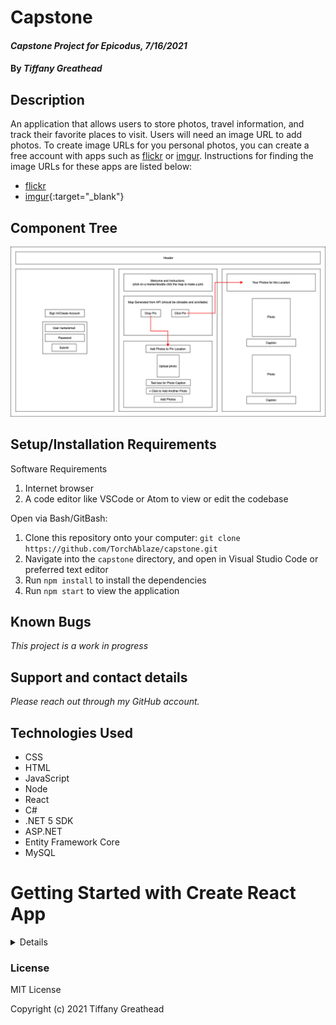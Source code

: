 # Capstone

#### _Capstone Project for Epicodus, 7/16/2021_

#### By _**Tiffany Greathead**_

## Description

An application that allows users to store photos, travel information, and track their favorite places to visit. Users will need an image URL to add photos. To create image URLs for you personal photos, you can create a free account with apps such as <a href="https://www.flickr.com/photos/flickr/" target="_blank">flickr</a> or <a href="https://imgur.com/" target="_blank">imgur</a>. Instructions for finding the image URLs for these apps are listed below:

- <a href=">https://help.flickr.com/en_us/share-or-embed-flickr-photos-or-albums-rJBx6mjyX" target="blank">flickr</a>
- [imgur](https://help.imgur.com/hc/en-us/articles/115000524806-Sharing-Posts-GIFs-GIFvs-and-Images-){:target="\_blank"}

## Component Tree

<img src="./src/img/Capstone.png" alt="diagram of React component tree" width="700"/>

## Setup/Installation Requirements

Software Requirements

1. Internet browser
2. A code editor like VSCode or Atom to view or edit the codebase

Open via Bash/GitBash:

1. Clone this repository onto your computer:
   `git clone https://github.com/TorchAblaze/capstone.git`
2. Navigate into the `capstone` directory, and open in Visual Studio Code or preferred text editor
3. Run `npm install` to install the dependencies
4. Run `npm start` to view the application

## Known Bugs

_This project is a work in progress_

## Support and contact details

_Please reach out through my GitHub account._

## Technologies Used

- CSS
- HTML
- JavaScript
- Node
- React
- C#
- .NET 5 SDK
- ASP.NET
- Entity Framework Core
- MySQL

# Getting Started with Create React App

<details>

This project was bootstrapped with [Create React App](https://github.com/facebook/create-react-app).

## Available Scripts

In the project directory, you can run:

### `yarn start`

Runs the app in the development mode.\
Open [http://localhost:3000](http://localhost:3000) to view it in the browser.

The page will reload if you make edits.\
You will also see any lint errors in the console.

### `yarn test`

Launches the test runner in the interactive watch mode.\
See the section about [running tests](https://facebook.github.io/create-react-app/docs/running-tests) for more information.

### `yarn build`

Builds the app for production to the `build` folder.\
It correctly bundles React in production mode and optimizes the build for the best performance.

The build is minified and the filenames include the hashes.\
Your app is ready to be deployed!

See the section about [deployment](https://facebook.github.io/create-react-app/docs/deployment) for more information.

### `yarn eject`

**Note: this is a one-way operation. Once you `eject`, you can’t go back!**

If you aren’t satisfied with the build tool and configuration choices, you can `eject` at any time. This command will remove the single build dependency from your project.

Instead, it will copy all the configuration files and the transitive dependencies (webpack, Babel, ESLint, etc) right into your project so you have full control over them. All of the commands except `eject` will still work, but they will point to the copied scripts so you can tweak them. At this point you’re on your own.

You don’t have to ever use `eject`. The curated feature set is suitable for small and middle deployments, and you shouldn’t feel obligated to use this feature. However we understand that this tool wouldn’t be useful if you couldn’t customize it when you are ready for it.

## Learn More

You can learn more in the [Create React App documentation](https://facebook.github.io/create-react-app/docs/getting-started).

To learn React, check out the [React documentation](https://reactjs.org/).

### Code Splitting

This section has moved here: [https://facebook.github.io/create-react-app/docs/code-splitting](https://facebook.github.io/create-react-app/docs/code-splitting)

### Analyzing the Bundle Size

This section has moved here: [https://facebook.github.io/create-react-app/docs/analyzing-the-bundle-size](https://facebook.github.io/create-react-app/docs/analyzing-the-bundle-size)

### Making a Progressive Web App

This section has moved here: [https://facebook.github.io/create-react-app/docs/making-a-progressive-web-app](https://facebook.github.io/create-react-app/docs/making-a-progressive-web-app)

### Advanced Configuration

This section has moved here: [https://facebook.github.io/create-react-app/docs/advanced-configuration](https://facebook.github.io/create-react-app/docs/advanced-configuration)

### Deployment

This section has moved here: [https://facebook.github.io/create-react-app/docs/deployment](https://facebook.github.io/create-react-app/docs/deployment)

### `yarn build` fails to minify

This section has moved here: [https://facebook.github.io/create-react-app/docs/troubleshooting#npm-run-build-fails-to-minify](https://facebook.github.io/create-react-app/docs/troubleshooting#npm-run-build-fails-to-minify)

</details>

### License

MIT License

Copyright (c) 2021 Tiffany Greathead
